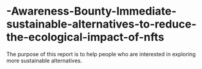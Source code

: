 # -Awareness-Bounty-Immediate-sustainable-alternatives-to-reduce-the-ecological-impact-of-nfts
The purpose of this report is to help people who are interested in exploring more sustainable alternatives. 
